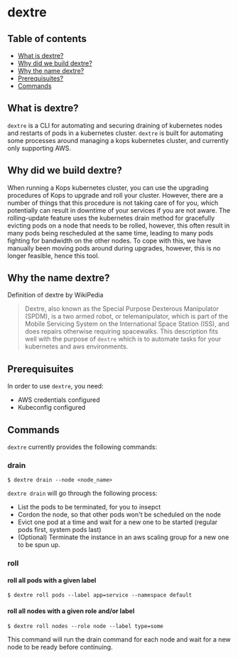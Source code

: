 # dextre

## Table of contents
- [What is dextre?](#what-is-dextre)
- [Why did we build dextre?](#why-did-we-build-dextre)
- [Why the name dextre?](#why-dextre)
- [Prerequisuites?](#prerequisuites)
- [Commands](#commands)

## What is dextre?
`dextre` is a CLI for automating and securing draining of kubernetes nodes and restarts of pods in a kubernetes cluster. `dextre` is built for automating some processes around managing a kops kubernetes cluster, and currently only supporting AWS.

## Why did we build dextre?
When running a Kops kubernetes cluster, you can use the upgrading procedures of Kops to upgrade and roll your cluster. However, there are a number of things that this procedure is not taking care of for you, which potentially can result in downtime of your services if you are not aware. The rolling-update feature uses the kubernetes drain method for gracefully evicting pods on a node that needs to be rolled, however, this often result in many pods being rescheduled at the same time, leading to many pods fighting for bandwidth on the other nodes. To cope with this, we have manually been moving pods around during upgrades, however, this is no longer feasible, hence this tool. 

## Why the name dextre?
Definition of dextre by WikiPedia
>Dextre, also known as the Special Purpose Dexterous Manipulator (SPDM), is a two armed robot, or telemanipulator, which is part of the Mobile Servicing System on the International Space Station (ISS), and does repairs otherwise requiring spacewalks.
This description fits well with the purpose of `dextre` which is to automate tasks for your kubernetes and aws environments.

## Prerequisuites
In order to use `dextre`, you need:
* AWS credentials configured
* Kubeconfig configured

## Commands
`dextre` currently provides the following commands:

### drain

```
$ dextre drain --node <node_name>
```
`dextre drain` will go through the following process:
* List the pods to be terminated, for you to insepct
* Cordon the node, so that other pods won't be scheduled on the node
* Evict one pod at a time and wait for a new one to be started (regular pods first, system pods last)
* (Optional) Terminate the instance in an aws scaling group for a new one to be spun up.

### roll 

#### roll all pods with a given label
```
$ dextre roll pods --label app=service --namespace default
```

#### roll all nodes with a given role and/or label
```
$ dextre roll nodes --role node --label type=some
```
This command will run the drain command for each node and wait for a new node to be ready before continuing. 
